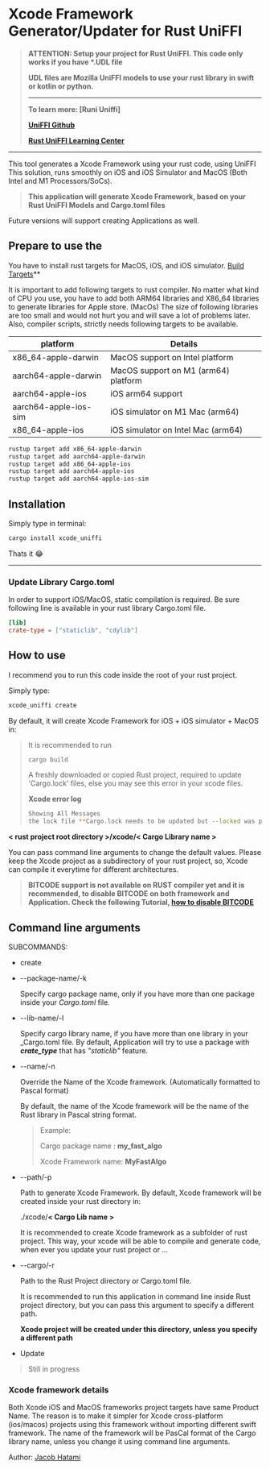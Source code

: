 # Xcode Framework Generator/Updater for Rust UniFFI

>**ATTENTION: Setup your project for Rust UniFFI. This code only works if you have \*.UDL file**
> 
>**UDL files are Mozilla UniFFI models to use your rust library in swift or kotlin or python.**
>***
>**To learn more: [Runi Uniffi]**
>
>**[UniFFI Github](https://mozilla.github.io/uniffi-rs/)**
>
>**[Rust UniFFI Learning Center](https://mozilla.github.io/uniffi-rs/)**
***

This tool generates a Xcode Framework using your rust code, using UniFFI
This solution, runs smoothly on iOS and iOS Simulator and MacOS (Both Intel and M1 Processors/SoCs).

>**This application will generate Xcode Framework, based on your Rust UniFFI Models and Cargo.toml files**

Future versions will support creating Applications as well.

## Prepare to use the

You have to install rust targets for MacOS, iOS, and iOS simulator.
[Build Targets](https://doc.rust-lang.org/nightly/rustc/platform-support.html)**

It is important to add following targets to rust compiler. No matter what kind of CPU you use, you have to add both ARM64 libraries and X86_64 libraries to generate libraries for Apple store. (MacOs)
The size of following libraries are too small and would not hurt you and will save a lot of problems later.
Also, compiler scripts, strictly needs following targets to be available.

 | platform | Details |
 | -------- | ------- |
 | x86_64-apple-darwin | MacOS support on Intel platform |
 | aarch64-apple-darwin | MacOS support on M1 (arm64) platform |
 | aarch64-apple-ios | iOS arm64 support |
 | aarch64-apple-ios-sim | iOS simulator on M1 Mac (arm64) |
 | x86_64-apple-ios | iOS simulator on Intel Mac (arm64) |

 
 ```bash
 rustup target add x86_64-apple-darwin
 rustup target add aarch64-apple-darwin
 rustup target add x86_64-apple-ios
 rustup target add aarch64-apple-ios
 rustup target add aarch64-apple-ios-sim
 ```

## Installation

Simply type in terminal:

```bash
cargo install xcode_uniffi
```
Thats it 😂

---
### **Update Library Cargo.toml**

In order to support iOS/MacOS, static compilation is required.
Be sure following line is available in your rust library Cargo.toml file.

```toml
[lib]
crate-type = ["staticlib", "cdylib"]
```

## How to use

I recommend you to run this code inside the root of your rust project.

Simply type: 

```bash
xcode_uniffi create
```

By default, it will create Xcode Framework for iOS + iOS simulator + MacOS in:

>It is recommended to run
> ```bash
> cargo build
>```
> A freshly downloaded or copied Rust project, required to update 'Cargo.lock' files, else you may see this error in your xcode files.
>
> **Xcode error log**
>```bash
> Showing All Messages
> the lock file **Cargo.lock needs to be updated but --locked was passed to prevent this
>```




**< rust project root directory >/xcode/< Cargo Library name >**

You can pass command line arguments to change the default values.
Please keep the Xcode project as a subdirectory of your rust project, so, Xcode can compile it everytime for different architectures.

> **BITCODE support is not available on RUST compiler yet and it is recommended, to disable BITCODE on both framework and Application. Check the following Tutorial, [how to disable BITCODE]()**


## Command line arguments

SUBCOMMANDS:
* create
 - --package-name/-k

   Specify cargo package name, only if you have more than one package inside your _Cargo.toml_ file.

 - --lib-name/-l

   Specify cargo library name, if you have more than one library in your _Cargo.toml file.
   By default, Application will try to use a package with **_crate_type_** that has _"staticlib"_ feature.

 - --name/-n

   Override the Name of the Xcode framework. (Automatically formatted to Pascal format)

   By default, the name of the Xcode framework will be the name of the Rust library in Pascal string format.

   >Example:
   >
   >Cargo package name : **my_fast_algo**
   >
   >Xcode Framework name: **MyFastAlgo**

 - --path/-p

   Path to generate Xcode Framework.
   By default, Xcode framework will be created inside your rust directory in:

   ./xcode/**< Cargo Lib name >**

   It is recommended to create Xcode framework as a subfolder of rust project. This way, your xcode will be able to compile and generate code, when ever you update your rust project or ...

 - --cargo/-r

   Path to the Rust Project directory or Cargo.toml file.

   It is recommended to run this application in command line inside Rust project directory, but you can pass this argument to specify a different path.

   **Xcode project will be created under this directory, unless you specify a different path**


* Update
> Still in progress


### Xcode framework details

Both Xcode iOS and MacOS frameworks project targets have same Product Name. 
The reason is to make it simpler for Xcode cross-platform (ios/macos) projects using this framework without importing different swift framework.
The name of the framework will be PasCal format of the Cargo library name, unless you change it using command line arguments.

Author: [Jacob Hatami](mjhatamy@gmail.com)